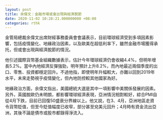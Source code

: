 ```yaml
---
layout: post
title: 余偉文：金融市場或會出現與經濟脫節
date: 2020-11-02 10:28:21.000000000 +08:00
categories: rthk
---
```


金管局總裁余偉文出席財經事務委員會會議表示，目前環球經濟受到多項因素影響，包括疫情變化、地緣政治因素，以及歐美在超低利率下，雖然金融市場獲得承托，但或會出現與經濟脫節的情況。

他引述國際貨幣基金組織數據表示，估計今年環球經濟仍會收縮4.4%，但明年增長5.2%。當中內地經濟反彈強勁，明年預計上升8.2%，而內地最近兩個季度的出口、零售、投資都穩定回升。不過他指，即使明年升幅較大，亦難以回到2019年水平，未來走勢視乎疫情變化，但內地防控較其他國家為好。

地緣政治方面，余偉文指出，美國總統大選是其中一項影響中美關係發展的因素。另外，英國脫歐仍未明朗，都影響環球經濟表現，亞洲情況相對較好，綜合PMI自從4月下跌，目前已回復50盛衰分界線以上。他又說，在3、4月，亞洲地區走資令貨幣貶值，但至今貶值幅度已收窄，部分甚至兌美元回升；4月時有資金流出亞洲，其後不論是債市或股市都錄得淨流入。
